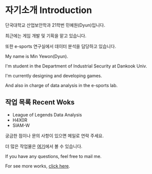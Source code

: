 # 자기소개  Introduction

단국대학교 산업보안학과 21학번 민예원(Dyun)입니다.  
  
최근에는 게임 개발 및 기획을 맡고 있습니다.  
  
또한 e-sports 연구실에서 데이터 분석을 담당하고 있습니다.  
  
  
My name is Min Yewon(Dyun).
  
I'm student in the Department of Industrial Security at Dankook Univ.  
  
I'm currently designing and developing games.  
  
And also in charge of data analysis in the e-sports lab.  


## 작업 목록  Recent Woks

- League of Legends Data Analysis
- H4X0R
- SIAM-W

궁금한 점이나 문의 사항이 있으면 메일로 연락 주세요.  
  
더 많은 작업물은 [여기](/projects/)에서 볼 수 있습니다.  
  
  
If you have any questions, feel free to mail me.  
  
For see more works, [click here](/projects/).
